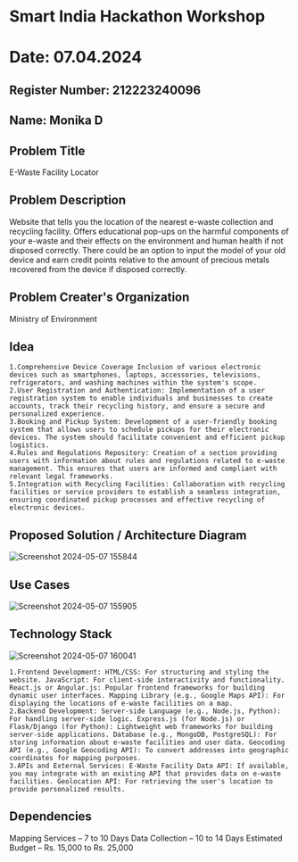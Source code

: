 # Smart India Hackathon Workshop
# Date: 07.04.2024
## Register Number: 212223240096
## Name: Monika D
## Problem Title
E-Waste Facility Locator
## Problem Description
Website that tells you the location of the nearest e-waste collection and recycling facility. Offers educational pop-ups on the harmful components of your e-waste and their effects on the environment and human health if not disposed correctly. There could be an option to input the model of your old device and earn credit points relative to the amount of precious metals recovered from the device if disposed correctly.
## Problem Creater's Organization
Ministry of Environment

## Idea
~~~
1.Comprehensive Device Coverage Inclusion of various electronic devices such as smartphones, laptops, accessories, televisions, refrigerators, and washing machines within the system's scope.
2.User Registration and Authentication: Implementation of a user registration system to enable individuals and businesses to create accounts, track their recycling history, and ensure a secure and personalized experience.
3.Booking and Pickup System: Development of a user-friendly booking system that allows users to schedule pickups for their electronic devices. The system should facilitate convenient and efficient pickup logistics.
4.Rules and Regulations Repository: Creation of a section providing users with information about rules and regulations related to e-waste management. This ensures that users are informed and compliant with relevant legal frameworks.
5.Integration with Recycling Facilities: Collaboration with recycling facilities or service providers to establish a seamless integration, ensuring coordinated pickup processes and effective recycling of electronic devices.
~~~
## Proposed Solution / Architecture Diagram
![Screenshot 2024-05-07 155844](https://github.com/dhanamoni/SIHPS/assets/151629757/769a72a9-3313-4dab-8c87-f8b46947f0b4)

## Use Cases
![Screenshot 2024-05-07 155905](https://github.com/dhanamoni/SIHPS/assets/151629757/f2d419a1-b11f-44f1-a0cd-f2a42ce9d44a)

## Technology Stack
![Screenshot 2024-05-07 160041](https://github.com/dhanamoni/SIHPS/assets/151629757/16d8bd04-bef7-43a3-a876-6b6e64dc535f)
~~~
1.Frontend Development: HTML/CSS: For structuring and styling the website. JavaScript: For client-side interactivity and functionality. React.js or Angular.js: Popular frontend frameworks for building dynamic user interfaces. Mapping Library (e.g., Google Maps API): For displaying the locations of e-waste facilities on a map.
2.Backend Development: Server-side Language (e.g., Node.js, Python): For handling server-side logic. Express.js (for Node.js) or Flask/Django (for Python): Lightweight web frameworks for building server-side applications. Database (e.g., MongoDB, PostgreSQL): For storing information about e-waste facilities and user data. Geocoding API (e.g., Google Geocoding API): To convert addresses into geographic coordinates for mapping purposes. 
3.APIs and External Services: E-Waste Facility Data API: If available, you may integrate with an existing API that provides data on e-waste facilities. Geolocation API: For retrieving the user's location to provide personalized results.
~~~
## Dependencies
Mapping Services – 7 to 10 Days Data Collection – 10 to 14 Days Estimated Budget – Rs. 15,000 to Rs. 25,000
